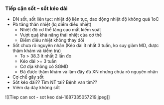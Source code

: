 ### Tiếp cận sốt – sốt kéo dài
- ĐN sốt, sốt liên tục: nhiệt độ liên tục, dao động nhiệt độ không quá 1oC
- Pb tăng thân nhiệt (lq điểm điều nhiệt)
	- Nhiệt độ cơ thể tăng cao mất kiểm soát
	- Vượt quá khả năng thải nhiệt của cơ thể
	- Điểm điều nhiệt không thay đổi
- Sốt chưa rõ nguyên nhân (Kéo dài ít nhất 3 tuần, ko suy giảm MD, được thăm khám và kiểm tra)
	- To > 38.3 ít nhất 2 lần đo
	- Kéo dài >= 3 tuần
	- Cơ địa không có SGMD
	- Đã được thăm khám và làm đây đủ XN nhưng chưa rõ nguyên nhân
- Cơ chế gây sốt
- Sốt kéo dài?? Tìm NT tai? Bệnh van tim??
- Viêm dạ dày không sốt

![[Tiep can sot - sot keo dai-1687335057219.jpeg]]